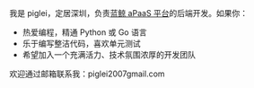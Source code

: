 我是 piglei，定居深圳，负责[蓝鲸 aPaaS 平台](https://bk.tencent.com/)的后端开发。如果你：

- 热爱编程，精通 Python 或 Go 语言
- 乐于编写整洁代码，喜欢单元测试
- 希望加入一个充满活力、技术氛围浓厚的开发团队

欢迎通过邮箱联系我：piglei2007<at>gmail.com
